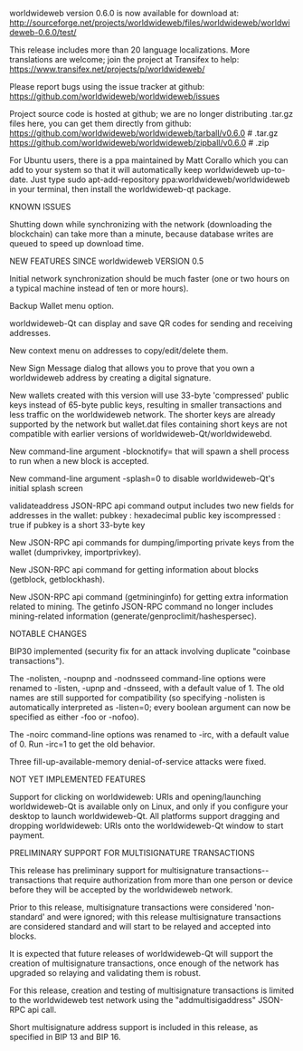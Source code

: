 worldwideweb version 0.6.0 is now available for download at:
http://sourceforge.net/projects/worldwideweb/files/worldwideweb/worldwideweb-0.6.0/test/

This release includes more than 20 language localizations.
More translations are welcome; join the
project at Transifex to help:
https://www.transifex.net/projects/p/worldwideweb/

Please report bugs using the issue tracker at github:
https://github.com/worldwideweb/worldwideweb/issues

Project source code is hosted at github; we are no longer
distributing .tar.gz files here, you can get them
directly from github:
https://github.com/worldwideweb/worldwideweb/tarball/v0.6.0  # .tar.gz
https://github.com/worldwideweb/worldwideweb/zipball/v0.6.0  # .zip

For Ubuntu users, there is a ppa maintained by Matt Corallo which
you can add to your system so that it will automatically keep
worldwideweb up-to-date.  Just type
sudo apt-add-repository ppa:worldwideweb/worldwideweb
in your terminal, then install the worldwideweb-qt package.


KNOWN ISSUES

Shutting down while synchronizing with the network
(downloading the blockchain) can take more than a minute,
because database writes are queued to speed up download
time.


NEW FEATURES SINCE worldwideweb VERSION 0.5

Initial network synchronization should be much faster
(one or two hours on a typical machine instead of ten or more
hours).

Backup Wallet menu option.

worldwideweb-Qt can display and save QR codes for sending
and receiving addresses.

New context menu on addresses to copy/edit/delete them.

New Sign Message dialog that allows you to prove that you
own a worldwideweb address by creating a digital
signature.

New wallets created with this version will
use 33-byte 'compressed' public keys instead of
65-byte public keys, resulting in smaller
transactions and less traffic on the worldwideweb
network. The shorter keys are already supported
by the network but wallet.dat files containing
short keys are not compatible with earlier
versions of worldwideweb-Qt/worldwidewebd.

New command-line argument -blocknotify=<command>
that will spawn a shell process to run <command> 
when a new block is accepted.

New command-line argument -splash=0 to disable
worldwideweb-Qt's initial splash screen

validateaddress JSON-RPC api command output includes
two new fields for addresses in the wallet:
pubkey : hexadecimal public key
iscompressed : true if pubkey is a short 33-byte key

New JSON-RPC api commands for dumping/importing
private keys from the wallet (dumprivkey, importprivkey).

New JSON-RPC api command for getting information about
blocks (getblock, getblockhash).

New JSON-RPC api command (getmininginfo) for getting
extra information related to mining. The getinfo
JSON-RPC command no longer includes mining-related
information (generate/genproclimit/hashespersec).



NOTABLE CHANGES

BIP30 implemented (security fix for an attack involving
duplicate "coinbase transactions").

The -nolisten, -noupnp and -nodnsseed command-line
options were renamed to -listen, -upnp and -dnsseed,
with a default value of 1. The old names are still
supported for compatibility (so specifying -nolisten
is automatically interpreted as -listen=0; every
boolean argument can now be specified as either
-foo or -nofoo).

The -noirc command-line options was renamed to
-irc, with a default value of 0. Run -irc=1 to
get the old behavior.

Three fill-up-available-memory denial-of-service
attacks were fixed.


NOT YET IMPLEMENTED FEATURES

Support for clicking on worldwideweb: URIs and
opening/launching worldwideweb-Qt is available only on Linux,
and only if you configure your desktop to launch
worldwideweb-Qt. All platforms support dragging and dropping
worldwideweb: URIs onto the worldwideweb-Qt window to start
payment.


PRELIMINARY SUPPORT FOR MULTISIGNATURE TRANSACTIONS

This release has preliminary support for multisignature
transactions-- transactions that require authorization
from more than one person or device before they
will be accepted by the worldwideweb network.

Prior to this release, multisignature transactions
were considered 'non-standard' and were ignored;
with this release multisignature transactions are
considered standard and will start to be relayed
and accepted into blocks.

It is expected that future releases of worldwideweb-Qt
will support the creation of multisignature transactions,
once enough of the network has upgraded so relaying
and validating them is robust.

For this release, creation and testing of multisignature
transactions is limited to the worldwideweb test network using
the "addmultisigaddress" JSON-RPC api call.

Short multisignature address support is included in this
release, as specified in BIP 13 and BIP 16.
